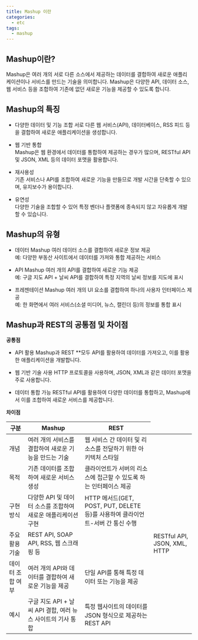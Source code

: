 ```yaml
---
title: Mashup 이란  
categories:
  - etc 
tags:
  - mashup
---
```


## Mashup이란?
Mashup은 여러 개의 서로 다른 소스에서 제공하는 데이터를 결합하여 새로운 애플리케이션이나 서비스를 만드는 기술을 의미합니다. Mashup은 다양한 API, 데이터 소스, 웹 서비스 등을 조합하여 기존에 없던 새로운 기능을 제공할 수 있도록 합니다.

## Mashup의 특징
- 다양한 데이터 및 기능 조합
서로 다른 웹 서비스(API), 데이터베이스, RSS 피드 등을 결합하여 새로운 애플리케이션을 생성합니다.

- 웹 기반 통합  
Mashup은 웹 환경에서 데이터를 통합하여 제공하는 경우가 많으며, RESTful API 및 JSON, XML 등의 데이터 포맷을 활용합니다.

- 재사용성  
기존 서비스나 API를 조합하여 새로운 기능을 만들므로 개발 시간을 단축할 수 있으며, 유지보수가 용이합니다.

- 유연성  
다양한 기술을 조합할 수 있어 특정 벤더나 플랫폼에 종속되지 않고 자유롭게 개발할 수 있습니다.

## Mashup의 유형
- 데이터 Mashup
여러 데이터 소스를 결합하여 새로운 정보 제공  
예: 다양한 부동산 사이트에서 데이터를 가져와 통합 제공하는 서비스  

- API Mashup
여러 개의 API를 결합하여 새로운 기능 제공  
예: 구글 지도 API + 날씨 API를 결합하여 특정 지역의 날씨 정보를 지도에 표시  

- 프레젠테이션 Mashup
여러 개의 UI 요소를 결합하여 하나의 사용자 인터페이스 제공  
예: 한 화면에서 여러 서비스(소셜 미디어, 뉴스, 캘린더 등)의 정보를 통합 표시  

## Mashup과 REST의 공통점 및 차이점
**공통점**
- API 활용
Mashup과 REST **모두 API를 활용하여 데이터를 가져오고, 이를 활용한 애플리케이션을 개발합니다.

- 웹 기반 기술 사용
HTTP 프로토콜을 사용하며, JSON, XML과 같은 데이터 포맷을 주로 사용합니다.

- 데이터 통합 가능
RESTful API를 활용하여 다양한 데이터를 통합하고, Mashup에서 이를 조합하여 새로운 서비스를 제공합니다.

**차이점**

<table>
<thead>
<tr>
   <th > 구분 </th>
   <th > Mashup </th>
   <th> REST </th>
</tr>
</thead>
<tbody>
<tr>
    <td > 개념 </td>
    <td>여러 개의 서비스를 결합하여 새로운 기능을 만드는 기술 </td>
    <td>웹 서비스 간 데이터 및 리소스를 전달하기 위한 아키텍처 스타일 </td>
</tr>
<tr>
    <td> 목적</td>
    <td>기존 데이터를 조합하여 새로운 서비스 생성</td>
    <td>클라이언트가 서버의 리소스에 접근할 수 있도록 하는 인터페이스 제공</td>
</tr>
<tr>
    <td>구현 방식</td>
    <td>다양한 API 및 데이터 소스를 조합하여 새로운 애플리케이션 구현</td>
    <td>HTTP 메서드(GET, POST, PUT, DELETE 등)를 사용하여 클라이언트-서버 간 통신 수행</td>
</tr>
<tr>
    <td > 주요 활용 기술</td>
    <td>REST API, SOAP API, RSS, 웹 스크래핑 등<td>
    <td>RESTful API, JSON, XML, HTTP </td>
</tr>
<tr>
    <td >데이터 조합 여부</td>
    <td> 여러 개의 API와 데이터를 결합하여 새로운 기능을 제공</td>
    <td> 단일 API를 통해 특정 데이터 또는 기능을 제공</td>
</tr>
<tr>
    <td >예시</td>
    <td>구글 지도 API + 날씨 API 결합, 여러 뉴스 사이트의 기사 통합 </td>
    <td>특정 웹사이트의 데이터를 JSON 형식으로 제공하는 REST API </td>
</tr>
</tbody>
